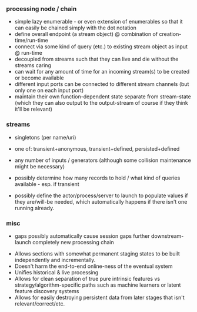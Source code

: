 



### processing node / chain
  - simple lazy enumerable - or even extension of enumerables so that it can easily be chained simply with the dot notation
  - define overall endpoint (a stream object) @ combination of creation-time/run-time
  - connect via some kind of query (etc.) to existing stream object as input @ run-time
  - decoupled from streams such that they can live and die without the streams caring
  - can wait for any amount of time for an incoming stream(s) to be created or become available
  - different input ports can be connected to different stream channels (but only one on each input port)
  - maintain their own function-dependent state separate from stream-state (which they can also output to the
    output-stream of course if they think it'll be relevant)

### streams
  - singletons (per name/uri)
  - one of: transient+anonymous, transient+defined, persisted+defined
  - any number of inputs / generators (although some collision maintenance might be necessary)
  - possibly determine how many records to hold / what kind of queries available - esp. if transient

  - possibly define the actor/process/server to launch to populate values if they are/will-be needed, which
    automatically happens if there isn't one running already.

### misc

  - gaps possibly automatically cause session gaps further downstream- launch completely new processing chain





* Allows sections with somewhat permanent staging states to be built independently and incrementally.
* Doesn't harm the end-to-end online-ness of the eventual system
* Unifies historical & live processing
* Allows for clean separation of true pure intrinsic features vs strategy/algorithm-specific paths such as machine
  learners or latent feature discovery systems
* Allows for easily destroying persistent data from later stages that isn't relevant/correct/etc.
